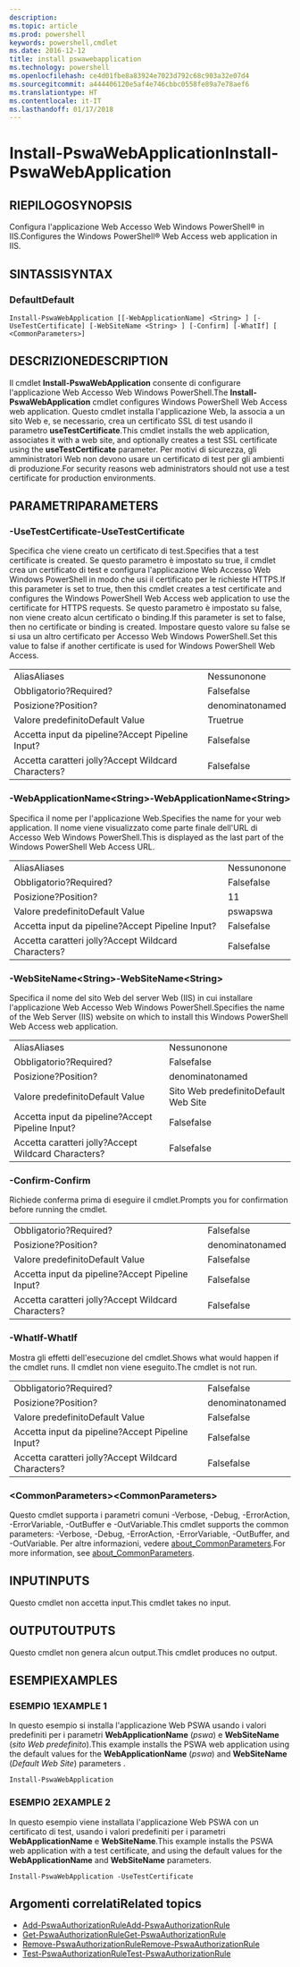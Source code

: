 ```yaml
---
description: 
ms.topic: article
ms.prod: powershell
keywords: powershell,cmdlet
ms.date: 2016-12-12
title: install pswawebapplication
ms.technology: powershell
ms.openlocfilehash: ce4d01fbe8a83924e7023d792c68c903a32e07d4
ms.sourcegitcommit: a444406120e5af4e746cbbc0558fe89a7e78aef6
ms.translationtype: HT
ms.contentlocale: it-IT
ms.lasthandoff: 01/17/2018
---
```

# <a name="install-pswawebapplication"></a><span data-ttu-id="af25e-103">Install-PswaWebApplication</span><span class="sxs-lookup"><span data-stu-id="af25e-103">Install-PswaWebApplication</span></span>

## <a name="synopsis"></a><span data-ttu-id="af25e-104">RIEPILOGO</span><span class="sxs-lookup"><span data-stu-id="af25e-104">SYNOPSIS</span></span>

<span data-ttu-id="af25e-105">Configura l'applicazione Web Accesso Web Windows PowerShell® in IIS.</span><span class="sxs-lookup"><span data-stu-id="af25e-105">Configures the Windows PowerShell® Web Access web application in IIS.</span></span>

## <a name="syntax"></a><span data-ttu-id="af25e-106">SINTASSI</span><span class="sxs-lookup"><span data-stu-id="af25e-106">SYNTAX</span></span>

### <a name="default"></a><span data-ttu-id="af25e-107">Default</span><span class="sxs-lookup"><span data-stu-id="af25e-107">Default</span></span>
```
Install-PswaWebApplication [[-WebApplicationName] <String> ] [-UseTestCertificate] [-WebSiteName <String> ] [-Confirm] [-WhatIf] [ <CommonParameters>]
```

## <a name="description"></a><span data-ttu-id="af25e-108">DESCRIZIONE</span><span class="sxs-lookup"><span data-stu-id="af25e-108">DESCRIPTION</span></span>

<span data-ttu-id="af25e-109">Il cmdlet **Install-PswaWebApplication** consente di configurare l'applicazione Web Accesso Web Windows PowerShell.</span><span class="sxs-lookup"><span data-stu-id="af25e-109">The **Install-PswaWebApplication** cmdlet configures Windows PowerShell Web Access web application.</span></span> <span data-ttu-id="af25e-110">Questo cmdlet installa l'applicazione Web, la associa a un sito Web e, se necessario, crea un certificato SSL di test usando il parametro **useTestCertificate**.</span><span class="sxs-lookup"><span data-stu-id="af25e-110">This cmdlet installs the web application, associates it with a web site, and optionally creates a test SSL certificate using the **useTestCertificate** parameter.</span></span> <span data-ttu-id="af25e-111">Per motivi di sicurezza, gli amministratori Web non devono usare un certificato di test per gli ambienti di produzione.</span><span class="sxs-lookup"><span data-stu-id="af25e-111">For security reasons web administrators should not use a test certificate for production environments.</span></span>

## <a name="parameters"></a><span data-ttu-id="af25e-112">PARAMETRI</span><span class="sxs-lookup"><span data-stu-id="af25e-112">PARAMETERS</span></span>

### <a name="-usetestcertificate"></a><span data-ttu-id="af25e-113">-UseTestCertificate</span><span class="sxs-lookup"><span data-stu-id="af25e-113">-UseTestCertificate</span></span>

<span data-ttu-id="af25e-114">Specifica che viene creato un certificato di test.</span><span class="sxs-lookup"><span data-stu-id="af25e-114">Specifies that a test certificate is created.</span></span> <span data-ttu-id="af25e-115">Se questo parametro è impostato su true, il cmdlet crea un certificato di test e configura l'applicazione Web Accesso Web Windows PowerShell in modo che usi il certificato per le richieste HTTPS.</span><span class="sxs-lookup"><span data-stu-id="af25e-115">If this parameter is set to true, then this cmdlet creates a test certificate and configures the Windows PowerShell Web Access web application to use the certificate for HTTPS requests.</span></span> <span data-ttu-id="af25e-116">Se questo parametro è impostato su false, non viene creato alcun certificato o binding.</span><span class="sxs-lookup"><span data-stu-id="af25e-116">If this parameter is set to false, then no certificate or binding is created.</span></span> <span data-ttu-id="af25e-117">Impostare questo valore su false se si usa un altro certificato per Accesso Web Windows PowerShell.</span><span class="sxs-lookup"><span data-stu-id="af25e-117">Set this value to false if another certificate is used for Windows PowerShell Web Access.</span></span>

|||  
|-|-|
| <span data-ttu-id="af25e-118">Alias</span><span class="sxs-lookup"><span data-stu-id="af25e-118">Aliases</span></span>                              | <span data-ttu-id="af25e-119">Nessuno</span><span class="sxs-lookup"><span data-stu-id="af25e-119">none</span></span>                                 |
| <span data-ttu-id="af25e-120">Obbligatorio?</span><span class="sxs-lookup"><span data-stu-id="af25e-120">Required?</span></span>                            | <span data-ttu-id="af25e-121">False</span><span class="sxs-lookup"><span data-stu-id="af25e-121">false</span></span>                                |
| <span data-ttu-id="af25e-122">Posizione?</span><span class="sxs-lookup"><span data-stu-id="af25e-122">Position?</span></span>                            | <span data-ttu-id="af25e-123">denominato</span><span class="sxs-lookup"><span data-stu-id="af25e-123">named</span></span>                                |
| <span data-ttu-id="af25e-124">Valore predefinito</span><span class="sxs-lookup"><span data-stu-id="af25e-124">Default Value</span></span>                        | <span data-ttu-id="af25e-125">True</span><span class="sxs-lookup"><span data-stu-id="af25e-125">true</span></span>                                 |
| <span data-ttu-id="af25e-126">Accetta input da pipeline?</span><span class="sxs-lookup"><span data-stu-id="af25e-126">Accept Pipeline Input?</span></span>               | <span data-ttu-id="af25e-127">False</span><span class="sxs-lookup"><span data-stu-id="af25e-127">false</span></span>                                |
| <span data-ttu-id="af25e-128">Accetta caratteri jolly?</span><span class="sxs-lookup"><span data-stu-id="af25e-128">Accept Wildcard Characters?</span></span>          | <span data-ttu-id="af25e-129">False</span><span class="sxs-lookup"><span data-stu-id="af25e-129">false</span></span>                                |

### <a name="-webapplicationnameltstringgt"></a><span data-ttu-id="af25e-130">-WebApplicationName&lt;String&gt;</span><span class="sxs-lookup"><span data-stu-id="af25e-130">-WebApplicationName&lt;String&gt;</span></span>

<span data-ttu-id="af25e-131">Specifica il nome per l'applicazione Web.</span><span class="sxs-lookup"><span data-stu-id="af25e-131">Specifies the name for your web application.</span></span> <span data-ttu-id="af25e-132">Il nome viene visualizzato come parte finale dell'URL di Accesso Web Windows PowerShell.</span><span class="sxs-lookup"><span data-stu-id="af25e-132">This is displayed as the last part of the Windows PowerShell Web Access URL.</span></span>

|||  
|-|-|
| <span data-ttu-id="af25e-133">Alias</span><span class="sxs-lookup"><span data-stu-id="af25e-133">Aliases</span></span>                              | <span data-ttu-id="af25e-134">Nessuno</span><span class="sxs-lookup"><span data-stu-id="af25e-134">none</span></span>                                 |
| <span data-ttu-id="af25e-135">Obbligatorio?</span><span class="sxs-lookup"><span data-stu-id="af25e-135">Required?</span></span>                            | <span data-ttu-id="af25e-136">False</span><span class="sxs-lookup"><span data-stu-id="af25e-136">false</span></span>                                |
| <span data-ttu-id="af25e-137">Posizione?</span><span class="sxs-lookup"><span data-stu-id="af25e-137">Position?</span></span>                            | <span data-ttu-id="af25e-138">1</span><span class="sxs-lookup"><span data-stu-id="af25e-138">1</span></span>                                    |
| <span data-ttu-id="af25e-139">Valore predefinito</span><span class="sxs-lookup"><span data-stu-id="af25e-139">Default Value</span></span>                        | <span data-ttu-id="af25e-140">pswa</span><span class="sxs-lookup"><span data-stu-id="af25e-140">pswa</span></span>                                 |
| <span data-ttu-id="af25e-141">Accetta input da pipeline?</span><span class="sxs-lookup"><span data-stu-id="af25e-141">Accept Pipeline Input?</span></span>               | <span data-ttu-id="af25e-142">False</span><span class="sxs-lookup"><span data-stu-id="af25e-142">false</span></span>                                |
| <span data-ttu-id="af25e-143">Accetta caratteri jolly?</span><span class="sxs-lookup"><span data-stu-id="af25e-143">Accept Wildcard Characters?</span></span>          | <span data-ttu-id="af25e-144">False</span><span class="sxs-lookup"><span data-stu-id="af25e-144">false</span></span>                                |

### <a name="-websitenameltstringgt"></a><span data-ttu-id="af25e-145">-WebSiteName&lt;String&gt;</span><span class="sxs-lookup"><span data-stu-id="af25e-145">-WebSiteName&lt;String&gt;</span></span>

<span data-ttu-id="af25e-146">Specifica il nome del sito Web del server Web (IIS) in cui installare l'applicazione Web Accesso Web Windows PowerShell.</span><span class="sxs-lookup"><span data-stu-id="af25e-146">Specifies the name of the Web Server (IIS) website on which to install this Windows PowerShell Web Access web application.</span></span>

|||  
|-|-|
| <span data-ttu-id="af25e-147">Alias</span><span class="sxs-lookup"><span data-stu-id="af25e-147">Aliases</span></span>                              | <span data-ttu-id="af25e-148">Nessuno</span><span class="sxs-lookup"><span data-stu-id="af25e-148">none</span></span>                                 |
| <span data-ttu-id="af25e-149">Obbligatorio?</span><span class="sxs-lookup"><span data-stu-id="af25e-149">Required?</span></span>                            | <span data-ttu-id="af25e-150">False</span><span class="sxs-lookup"><span data-stu-id="af25e-150">false</span></span>                                |
| <span data-ttu-id="af25e-151">Posizione?</span><span class="sxs-lookup"><span data-stu-id="af25e-151">Position?</span></span>                            | <span data-ttu-id="af25e-152">denominato</span><span class="sxs-lookup"><span data-stu-id="af25e-152">named</span></span>                                |
| <span data-ttu-id="af25e-153">Valore predefinito</span><span class="sxs-lookup"><span data-stu-id="af25e-153">Default Value</span></span>                        | <span data-ttu-id="af25e-154">Sito Web predefinito</span><span class="sxs-lookup"><span data-stu-id="af25e-154">Default Web Site</span></span>                     |
| <span data-ttu-id="af25e-155">Accetta input da pipeline?</span><span class="sxs-lookup"><span data-stu-id="af25e-155">Accept Pipeline Input?</span></span>               | <span data-ttu-id="af25e-156">False</span><span class="sxs-lookup"><span data-stu-id="af25e-156">false</span></span>                                |
| <span data-ttu-id="af25e-157">Accetta caratteri jolly?</span><span class="sxs-lookup"><span data-stu-id="af25e-157">Accept Wildcard Characters?</span></span>          | <span data-ttu-id="af25e-158">False</span><span class="sxs-lookup"><span data-stu-id="af25e-158">false</span></span>                                |

### <a name="-confirm"></a><span data-ttu-id="af25e-159">-Confirm</span><span class="sxs-lookup"><span data-stu-id="af25e-159">-Confirm</span></span>

<span data-ttu-id="af25e-160">Richiede conferma prima di eseguire il cmdlet.</span><span class="sxs-lookup"><span data-stu-id="af25e-160">Prompts you for confirmation before running the cmdlet.</span></span>

|||  
|-|-|
| <span data-ttu-id="af25e-161">Obbligatorio?</span><span class="sxs-lookup"><span data-stu-id="af25e-161">Required?</span></span>                            | <span data-ttu-id="af25e-162">False</span><span class="sxs-lookup"><span data-stu-id="af25e-162">false</span></span>                                |
| <span data-ttu-id="af25e-163">Posizione?</span><span class="sxs-lookup"><span data-stu-id="af25e-163">Position?</span></span>                            | <span data-ttu-id="af25e-164">denominato</span><span class="sxs-lookup"><span data-stu-id="af25e-164">named</span></span>                                |
| <span data-ttu-id="af25e-165">Valore predefinito</span><span class="sxs-lookup"><span data-stu-id="af25e-165">Default Value</span></span>                        | <span data-ttu-id="af25e-166">False</span><span class="sxs-lookup"><span data-stu-id="af25e-166">false</span></span>                                |
| <span data-ttu-id="af25e-167">Accetta input da pipeline?</span><span class="sxs-lookup"><span data-stu-id="af25e-167">Accept Pipeline Input?</span></span>               | <span data-ttu-id="af25e-168">False</span><span class="sxs-lookup"><span data-stu-id="af25e-168">false</span></span>                                |
| <span data-ttu-id="af25e-169">Accetta caratteri jolly?</span><span class="sxs-lookup"><span data-stu-id="af25e-169">Accept Wildcard Characters?</span></span>          | <span data-ttu-id="af25e-170">False</span><span class="sxs-lookup"><span data-stu-id="af25e-170">false</span></span>                                |

### <a name="-whatif"></a><span data-ttu-id="af25e-171">-WhatIf</span><span class="sxs-lookup"><span data-stu-id="af25e-171">-WhatIf</span></span>

<span data-ttu-id="af25e-172">Mostra gli effetti dell'esecuzione del cmdlet.</span><span class="sxs-lookup"><span data-stu-id="af25e-172">Shows what would happen if the cmdlet runs.</span></span>
<span data-ttu-id="af25e-173">Il cmdlet non viene eseguito.</span><span class="sxs-lookup"><span data-stu-id="af25e-173">The cmdlet is not run.</span></span>

|||  
|-|-|
| <span data-ttu-id="af25e-174">Obbligatorio?</span><span class="sxs-lookup"><span data-stu-id="af25e-174">Required?</span></span>                            | <span data-ttu-id="af25e-175">False</span><span class="sxs-lookup"><span data-stu-id="af25e-175">false</span></span>                                |
| <span data-ttu-id="af25e-176">Posizione?</span><span class="sxs-lookup"><span data-stu-id="af25e-176">Position?</span></span>                            | <span data-ttu-id="af25e-177">denominato</span><span class="sxs-lookup"><span data-stu-id="af25e-177">named</span></span>                                |
| <span data-ttu-id="af25e-178">Valore predefinito</span><span class="sxs-lookup"><span data-stu-id="af25e-178">Default Value</span></span>                        | <span data-ttu-id="af25e-179">False</span><span class="sxs-lookup"><span data-stu-id="af25e-179">false</span></span>                                |
| <span data-ttu-id="af25e-180">Accetta input da pipeline?</span><span class="sxs-lookup"><span data-stu-id="af25e-180">Accept Pipeline Input?</span></span>               | <span data-ttu-id="af25e-181">False</span><span class="sxs-lookup"><span data-stu-id="af25e-181">false</span></span>                                |
| <span data-ttu-id="af25e-182">Accetta caratteri jolly?</span><span class="sxs-lookup"><span data-stu-id="af25e-182">Accept Wildcard Characters?</span></span>          | <span data-ttu-id="af25e-183">False</span><span class="sxs-lookup"><span data-stu-id="af25e-183">false</span></span>                                |

### <a name="ltcommonparametersgt"></a><span data-ttu-id="af25e-184">&lt;CommonParameters&gt;</span><span class="sxs-lookup"><span data-stu-id="af25e-184">&lt;CommonParameters&gt;</span></span>

<span data-ttu-id="af25e-185">Questo cmdlet supporta i parametri comuni -Verbose, -Debug, -ErrorAction, -ErrorVariable, -OutBuffer e -OutVariable.</span><span class="sxs-lookup"><span data-stu-id="af25e-185">This cmdlet supports the common parameters: -Verbose, -Debug, -ErrorAction, -ErrorVariable, -OutBuffer, and -OutVariable.</span></span>
<span data-ttu-id="af25e-186">Per altre informazioni, vedere [about_CommonParameters](http://go.microsoft.com/fwlink/p/?LinkID=113216).</span><span class="sxs-lookup"><span data-stu-id="af25e-186">For more information, see [about_CommonParameters](http://go.microsoft.com/fwlink/p/?LinkID=113216).</span></span>

## <a name="inputs"></a><span data-ttu-id="af25e-187">INPUT</span><span class="sxs-lookup"><span data-stu-id="af25e-187">INPUTS</span></span>

<span data-ttu-id="af25e-188">Questo cmdlet non accetta input.</span><span class="sxs-lookup"><span data-stu-id="af25e-188">This cmdlet takes no input.</span></span>

## <a name="outputs"></a><span data-ttu-id="af25e-189">OUTPUT</span><span class="sxs-lookup"><span data-stu-id="af25e-189">OUTPUTS</span></span>

<span data-ttu-id="af25e-190">Questo cmdlet non genera alcun output.</span><span class="sxs-lookup"><span data-stu-id="af25e-190">This cmdlet produces no output.</span></span>

## <a name="examples"></a><span data-ttu-id="af25e-191">ESEMPI</span><span class="sxs-lookup"><span data-stu-id="af25e-191">EXAMPLES</span></span>

### <a name="example-1"></a><span data-ttu-id="af25e-192">ESEMPIO 1</span><span class="sxs-lookup"><span data-stu-id="af25e-192">EXAMPLE 1</span></span>

<span data-ttu-id="af25e-193">In questo esempio si installa l'applicazione Web PSWA usando i valori predefiniti per i parametri **WebApplicationName** (*pswa*) e **WebSiteName** (*sito Web predefinito*).</span><span class="sxs-lookup"><span data-stu-id="af25e-193">This example installs the PSWA web application using the default values for the **WebApplicationName** (*pswa*) and **WebSiteName** (*Default Web Site*) parameters .</span></span>

```
Install-PswaWebApplication
```

### <a name="example-2"></a><span data-ttu-id="af25e-194">ESEMPIO 2</span><span class="sxs-lookup"><span data-stu-id="af25e-194">EXAMPLE 2</span></span>

<span data-ttu-id="af25e-195">In questo esempio viene installata l'applicazione Web PSWA con un certificato di test, usando i valori predefiniti per i parametri **WebApplicationName** e **WebSiteName**.</span><span class="sxs-lookup"><span data-stu-id="af25e-195">This example installs the PSWA web application with a test certificate, and using the default values for the **WebApplicationName** and **WebSiteName** parameters.</span></span>

```
Install-PswaWebApplication -UseTestCertificate
```

## <a name="related-topics"></a><span data-ttu-id="af25e-196">Argomenti correlati</span><span class="sxs-lookup"><span data-stu-id="af25e-196">Related topics</span></span>

- [<span data-ttu-id="af25e-197">Add-PswaAuthorizationRule</span><span class="sxs-lookup"><span data-stu-id="af25e-197">Add-PswaAuthorizationRule</span></span>](add-pswaauthorizationrule.md)
- [<span data-ttu-id="af25e-198">Get-PswaAuthorizationRule</span><span class="sxs-lookup"><span data-stu-id="af25e-198">Get-PswaAuthorizationRule</span></span>](get-pswaauthorizationrule.md)
- [<span data-ttu-id="af25e-199">Remove-PswaAuthorizationRule</span><span class="sxs-lookup"><span data-stu-id="af25e-199">Remove-PswaAuthorizationRule</span></span>](remove-pswaauthorizationrule.md)
- [<span data-ttu-id="af25e-200">Test-PswaAuthorizationRule</span><span class="sxs-lookup"><span data-stu-id="af25e-200">Test-PswaAuthorizationRule</span></span>](test-pswaauthorizationrule.md)
